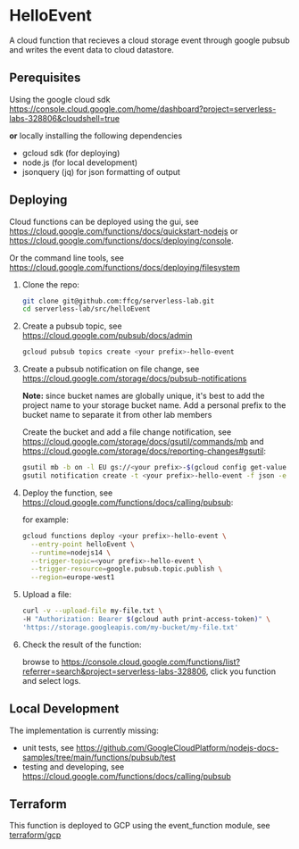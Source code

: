 # HelloEvent

A cloud function that recieves a cloud storage event through google pubsub and writes the event data to cloud datastore.

## Perequisites

Using the google cloud sdk <https://console.cloud.google.com/home/dashboard?project=serverless-labs-328806&cloudshell=true>

**or** locally installing the following dependencies

* gcloud sdk (for deploying)
* node.js (for local development)
* jsonquery (jq) for json formatting of output

## Deploying

Cloud functions can be deployed using the gui, see <https://cloud.google.com/functions/docs/quickstart-nodejs> or <https://cloud.google.com/functions/docs/deploying/console>.

Or the command line tools, see <https://cloud.google.com/functions/docs/deploying/filesystem>

1. Clone the repo:

    ```sh
    git clone git@github.com:ffcg/serverless-lab.git
    cd serverless-lab/src/helloEvent
    ```

1. Create a pubsub topic, see <https://cloud.google.com/pubsub/docs/admin>

    ```sh
    gcloud pubsub topics create <your prefix>-hello-event
    ```

1. Create a pubsub notification on file change, see <https://cloud.google.com/storage/docs/pubsub-notifications>

    **Note:** since bucket names are globally unique, it's best to add the project name to your storage bucket name. Add a personal prefix to the bucket name to separate it from other lab members

    Create the bucket and add a file change notification, see <https://cloud.google.com/storage/docs/gsutil/commands/mb> and <https://cloud.google.com/storage/docs/reporting-changes#gsutil>:

    ```sh
    gsutil mb -b on -l EU gs://<your prefix>-$(gcloud config get-value project)-upload-bucket
    gsutil notification create -t <your prefix>-hello-event -f json -e OBJECT_FINALIZE gs://<your prefix>-$(gcloud config get-value project)-upload-bucket
    ```

1. Deploy the function, see <https://cloud.google.com/functions/docs/calling/pubsub>:

    for example:

    ```sh
    gcloud functions deploy <your prefix>-hello-event \
      --entry-point helloEvent \
      --runtime=nodejs14 \
      --trigger-topic=<your prefix>-hello-event \
      --trigger-resource=google.pubsub.topic.publish \
      --region=europe-west1
    ```

1. Upload a file:

    ```sh
    curl -v --upload-file my-file.txt \
    -H "Authorization: Bearer $(gcloud auth print-access-token)" \ 
    'https://storage.googleapis.com/my-bucket/my-file.txt'
    ```

1. Check the result of the function:

    browse to <https://console.cloud.google.com/functions/list?referrer=search&project=serverless-labs-328806>, click you function and select logs.

## Local Development

The implementation is currently missing:
- unit tests, see <https://github.com/GoogleCloudPlatform/nodejs-docs-samples/tree/main/functions/pubsub/test>
- testing and developing, see <https://cloud.google.com/functions/docs/calling/pubsub>


## Terraform

This function is deployed to GCP using the event_function module, see [terraform/gcp](../../../terraform/gcp/README.md)